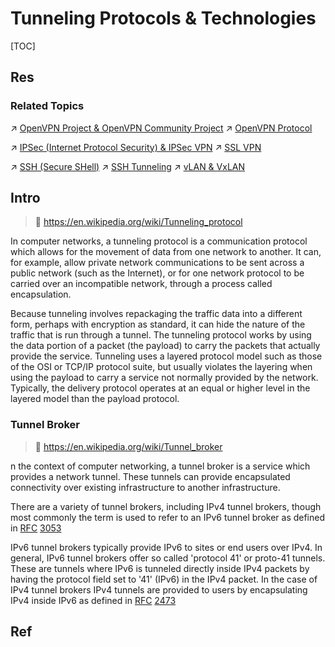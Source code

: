 # Tunneling Protocols & Technologies

[TOC]



## Res
### Related Topics
↗ [OpenVPN Project & OpenVPN Community Project](../VPN%20&%20NAT%20Implementations/📌%20OpenVPN%20Project%20&%20OpenVPN%20Community%20Project/OpenVPN%20Project%20&%20OpenVPN%20Community%20Project.md)
↗ [OpenVPN Protocol](../VPN%20&%20NAT%20Implementations/📌%20OpenVPN%20Project%20&%20OpenVPN%20Community%20Project/OpenVPN%20Protocol/OpenVPN%20Protocol.md)

↗ [IPSec (Internet Protocol Security) & IPSec VPN](../../../🏇%20Network%20Security%20Protocol%20Stacks/🫱🏻‍🫲🏿%20Network%20Layer%20Security/IPSec%20(Internet%20Protocol%20Security)%20&%20IPSec%20VPN/IPSec%20(Internet%20Protocol%20Security)%20&%20IPSec%20VPN.md)
↗ [SSL VPN](SSL%20VPN/SSL%20VPN.md)

↗ [SSH (Secure SHell)](../../../🏇%20Network%20Security%20Protocol%20Stacks/📱%20Application%20Layer%20Security%20Protocols/SSH%20(Secure%20SHell)/SSH%20(Secure%20SHell).md)
↗ [SSH Tunneling](../../../🏇%20Network%20Security%20Protocol%20Stacks/📱%20Application%20Layer%20Security%20Protocols/SSH%20(Secure%20SHell)/📌%20SSH%20Services%20&%20Components/SSH%20Tunneling.md)
↗ [vLAN & VxLAN](../../../../../🔑%20CS%20Core/🏎️%20Computer%20Networking%20and%20Communication/📌%20Computer%20Networking%20Basics%20(Protocol%20Part)/0x06%20Data%20Link%20Layer/Switched%20LAN/vLAN%20&%20VxLAN/vLAN%20&%20VxLAN.md)



## Intro
> 🔗 https://en.wikipedia.org/wiki/Tunneling_protocol

In computer networks, a tunneling protocol is a communication protocol which allows for the movement of data from one network to another. It can, for example, allow private network communications to be sent across a public network (such as the Internet), or for one network protocol to be carried over an incompatible network, through a process called encapsulation.

Because tunneling involves repackaging the traffic data into a different form, perhaps with encryption as standard, it can hide the nature of the traffic that is run through a tunnel.
The tunneling protocol works by using the data portion of a packet (the payload) to carry the packets that actually provide the service. Tunneling uses a layered protocol model such as those of the OSI or TCP/IP protocol suite, but usually violates the layering when using the payload to carry a service not normally provided by the network. Typically, the delivery protocol operates at an equal or higher level in the layered model than the payload protocol.


### Tunnel Broker
> 🔗 https://en.wikipedia.org/wiki/Tunnel_broker

n the context of computer networking, a tunnel broker is a service which provides a network tunnel. These tunnels can provide encapsulated connectivity over existing infrastructure to another infrastructure.

There are a variety of tunnel brokers, including IPv4 tunnel brokers, though most commonly the term is used to refer to an IPv6 tunnel broker as defined in [RFC](https://en.wikipedia.org/wiki/RFC_(identifier) "RFC (identifier)") [3053](https://datatracker.ietf.org/doc/html/rfc3053)

IPv6 tunnel brokers typically provide IPv6 to sites or end users over IPv4. In general, IPv6 tunnel brokers offer so called 'protocol 41' or proto-41 tunnels. These are tunnels where IPv6 is tunneled directly inside IPv4 packets by having the protocol field set to '41' (IPv6) in the IPv4 packet. In the case of IPv4 tunnel brokers IPv4 tunnels are provided to users by encapsulating IPv4 inside IPv6 as defined in [RFC](https://en.wikipedia.org/wiki/RFC_(identifier) "RFC (identifier)") [2473](https://datatracker.ietf.org/doc/html/rfc2473)



## Ref
